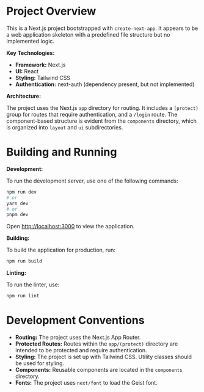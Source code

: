 # Project Overview

This is a Next.js project bootstrapped with `create-next-app`. It appears to be a web application skeleton with a predefined file structure but no implemented logic.

**Key Technologies:**

*   **Framework:** Next.js
*   **UI:** React
*   **Styling:** Tailwind CSS
*   **Authentication:** next-auth (dependency present, but not implemented)

**Architecture:**

The project uses the Next.js `app` directory for routing. It includes a `(protect)` group for routes that require authentication, and a `/login` route. The component-based structure is evident from the `components` directory, which is organized into `layout` and `ui` subdirectories.

# Building and Running

**Development:**

To run the development server, use one of the following commands:

```bash
npm run dev
# or
yarn dev
# or
pnpm dev
```

Open [http://localhost:3000](http://localhost:3000) to view the application.

**Building:**

To build the application for production, run:

```bash
npm run build
```

**Linting:**

To run the linter, use:

```bash
npm run lint
```

# Development Conventions

*   **Routing:** The project uses the Next.js App Router.
*   **Protected Routes:** Routes within the `app/(protect)` directory are intended to be protected and require authentication.
*   **Styling:** The project is set up with Tailwind CSS. Utility classes should be used for styling.
*   **Components:** Reusable components are located in the `components` directory.
*   **Fonts:** The project uses `next/font` to load the Geist font.
